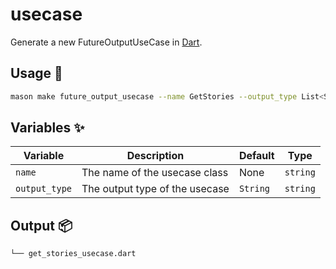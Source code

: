 # usecase

Generate a new FutureOutputUseCase in [Dart][1].

## Usage 🚀

```sh
mason make future_output_usecase --name GetStories --output_type List<Story>
```

## Variables ✨

| Variable      | Description                    | Default  | Type     |
| ------------- | ------------------------------ | -------- | -------- |
| `name`        | The name of the usecase class  | None     | `string` |
| `output_type` | The output type of the usecase | `String` | `string` |

## Output 📦

```sh
└── get_stories_usecase.dart
```

[1]: https://dart.dev
